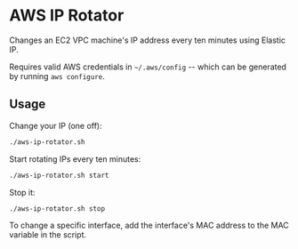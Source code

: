 AWS IP Rotator
==============

Changes an EC2 VPC machine's IP address every ten minutes using Elastic IP.

Requires valid AWS credentials in `~/.aws/config` -- which can be generated by running `aws configure`.


Usage
-----

Change your IP (one off):


```bash
./aws-ip-rotator.sh
```

Start rotating IPs every ten minutes:

```bash
./aws-ip-rotator.sh start
```

Stop it:

```bash
./aws-ip-rotator.sh stop
```

To change a specific interface, add the interface's MAC address to the MAC variable in the script. 

